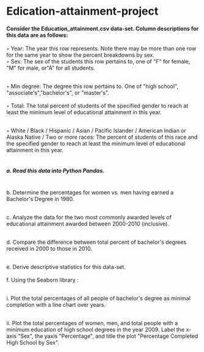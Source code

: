# Edication-attainment-project

<h4>Consider the Education_attainment.csv data-set. Column descriptions for this data are as follows:</h4>

◦ Year: The year this row represents. Note there may be more than one row for the same year to show the percent breakdowns by sex.<br>
◦ Sex: The sex of the students this row pertains to, one of "F" for female, "M" for male, or"A" for all students.<br><br>

◦ Min degree: The degree this row pertains to. One of "high school", "associate's","bachelor's", or "master's".<br><br>
◦ Total: The total percent of students of the specified gender to reach at least the minimum level of educational attainment in this year.<br><br>


◦ White / Black / Hispanic / Asian / Pacific Islander / American Indian or Alaska Native / Two or more races: The percent of students of this race and the specified gender to reach at least the minimum level of educational attainment in this year.<br><br>



<h5><b>a. Read this data into Python Pandas.</b></h5>
<br>
b. Determine the percentages for women vs. men having earned a Bachelor's Degree in 1980.
<br><br>

c. Analyze the data for the two most commonly awarded levels of educational attainment awarded between 2000-2010 (inclusive).<br><br>

d. Compare the difference between total percent of bachelor's degrees received in 2000 to those in 2010.<br><br>

e. Derive descriptive statistics for this data-set.<br><br>
f. Using the Seaborn library :<br><br>



i. Plot the total percentages of all people of bachelor's degree as minimal completion with a line chart over years.<br><br>

ii. Plot the total percentages of women, men, and total people with a minimum education of high school degrees in the year 2009. Label the x-axis "Sex", the yaxis "Percentage", and title the plot "Percentage Completed High School by Sex".<br><br>